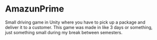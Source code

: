 # AmazunPrime
Small driving game in Unity where you have to pick up a package and deliver it to a customer. This game was made in like 3 days or something, just something small during my break between semesters.
